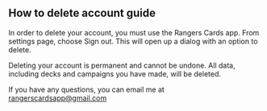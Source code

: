 ## How to delete account guide

In order to delete your account, you must use the Rangers Cards app. From settings page, choose Sign out. This will open up a dialog with an option to delete.

Deleting your account is permanent and cannot be undone. All data, including decks and campaigns you have made, will be deleted.

If you have any questions, you can email me at rangerscardsapp@gmail.com

